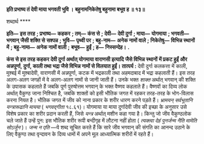 **इति प्रभाष्य तं देवी माया भगवती भुवि ।** **बहुनामनिकेतेषु बहुनामा बभूव ह ॥ १३॥** 

शब्दार्थ **** 

**इति—** **इस तरह** **; प्रभाष्य—** **कहकर** **; तम्—** **कंस से** **; देवी—** **देवी दुर्गा** **; माया—** **योगमाया** **; भगवती—** **भगवान् जैसी शक्ति से** **सश्पन्न** **; भुवि—** **पृथ्वी पर** **; बहु-नाम—** **अनेक नामों वाले** **; निकेतेषु—** **विभिन्न स्थानों में** **; बहु-नामा—** **अनेक नामों वाली** **;** **बभूव—** **हुईं** **; ह—** **निस्सन्देह।** **.** 

**कंस से इस तरह कहकर देवी दुर्गा अर्थात् योगमाया वाराणसी इत्यादि जैसे विभिन्न स्थानों** **में प्रकट हुईं और अन्नपूर्णा, दुर्गा, काली तथा भद्रा जैसे विभिन्न नामों से विलयात हुईं।** **तात्पर्य :** देवी दुर्गा कलकत्ता में काली, मुश्बई में मुश्बादेवी, वाराणसी में अन्नपूर्णा, कटक में भद्रकाली तथा अहमदाबाद में भद्रा कहलाती हैं। इस तरह अलग-अलग जगहों में वे अलग-अलग नामों से जानी जाती हैं। उनके भक्त *शाक्त* अर्थात् भगवान् की शक्ति के उपासक कहलाते हैं जबकि पूर्ण पुरुषोत्तम भगवान् के भक्त वैष्णव कहलाते हैं। वैष्णवों का दिव्य लोक अर्थात् वैकुण्ठ जाना निश्चित है, जबकि शाक्तों को इसी भौतिक जगत में रहकर तरह-तरह के भोग-विलास करना नियत है। भौतिक जगत में जीव को नाना प्रकार के शरीर धारण करने पड़ते हैं। *भ्रामयन् सर्वभूतानि यन्त्रारूढानि मायया* ( *भगवद्गीता* १८.६१)। योगमाया या माया दुर्गादेवी जीव की इच्छा के अनुसार उसे विशेष प्रकार का शरीर प्रदान करती हैं, जिसे *यन्त्र* अर्थात् मशीन कहा गया है। किन्तु जो जीव वैकुण्ठलोक चले जाते हैं उन्हें पुन: इस भौतिक शरीर रूपी बन्दीगृह में लौटना नहीं होता ( *त्यक्त्वा देहं पुनर्जन्म नैति मामेति* *सोऽर्जुन* )। *जन्म न एति* —ये शब्द सूचित करते हैं कि सारे जीव भगवान् की संगति का आनन्द उठाने के लिए वैकुण्ठ तथा वृन्दावन के दिव्य धामों में अपने मूल आध्यात्मिक शरीरों में रहते हैं।  